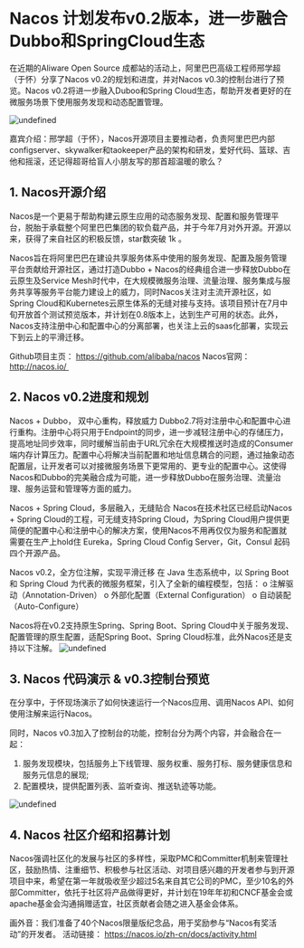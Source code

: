 
# Nacos 计划发布v0.2版本，进一步融合Dubbo和SpringCloud生态
在近期的Aliware Open Source 成都站的活动上，阿里巴巴高级工程师邢学超（于怀）分享了Nacos v0.2的规划和进度，并对Nacos v0.3的控制台进行了预览。Nacos v0.2将进一步融入Duboo和Spring Cloud生态，帮助开发者更好的在微服务场景下使用服务发现和动态配置管理。

![undefined](https://cdn.nlark.com/lark/0/2018/png/11189/1537795153259-cc2c60c2-d7cb-431a-8858-cbd71b1c89e9.png) 

嘉宾介绍：邢学超（于怀），Nacos开源项目主要推动者，负责阿里巴巴内部 configserver、skywalker和taokeeper产品的架构和研发，爱好代码、篮球、吉他和摇滚，还记得超哥给盲人小朋友写的那首超温暖的歌么？



## 1. Nacos开源介绍

Nacos是一个更易于帮助构建云原生应用的动态服务发现、配置和服务管理平台，脱胎于承载整个阿里巴巴集团的软负载产品，并于今年7月对外开源。开源以来，获得了来自社区的积极反馈，star数突破 1k 。

Nacos旨在将阿里巴巴在建设共享服务体系中使用的服务发现、配置及服务管理平台贡献给开源社区，通过打造Dubbo + Nacos的经典组合进一步释放Dubbo在云原生及Service Mesh时代中，在大规模微服务治理、流量治理、服务集成与服务共享等服务平台能力建设上的威力，同时Nacos关注对主流开源社区，如Spring Cloud和Kubernetes云原生体系的无缝对接与支持。该项目预计在7月中旬开放首个测试预览版本，并计划在0.8版本上，达到生产可用的状态。此外，Nacos支持注册中心和配置中心的分离部署，也关注上云的saas化部署，实现云下到云上的平滑迁移。

Github项目主页：
https://github.com/alibaba/nacos
Nacos官网：
http://nacos.io/ 

## 2. Nacos v0.2进度和规划

Nacos + Dubbo， 双中心重构，释放威力
Dubbo2.7将对注册中心和配置中心进行重构。注册中心将只用于Endpoint的同步，进一步减轻注册中心的存储压力，提高地址同步效率，同时缓解当前由于URL冗余在大规模推送时造成的Consumer端内存计算压力。配置中心将解决当前配置和地址信息耦合的问题，通过抽象动态配置层，让开发者可以对接微服务场景下更常用的、更专业的配置中心。这使得Nacos和Dubbo的完美融合成为可能，进一步释放Dubbo在服务治理、流量治理、服务运营和管理等方面的威力。

Nacos + Spring Cloud，多层融入，无缝贴合
Nacos在技术社区已经启动Nacos + Spring Cloud的工程，可无缝支持Spring Cloud，为Spring Cloud用户提供更简便的配置中心和注册中心的解决方案，使用Nacos不用再仅仅为服务和配置就需要在生产上hold住 Eureka，Spring Cloud Config Server，Git，Consul 起码四个开源产品。

Nacos v0.2，全方位注解，实现平滑迁移
在 Java 生态系统中，以 Spring Boot 和 Spring Cloud 为代表的微服务框架，引入了全新的编程模型，包括：
o	注解驱动（Annotation-Driven）
o	外部化配置（External Configuration）
o	自动装配（Auto-Configure）

Nacos将在v0.2支持原生Spring、Spring Boot、Spring Cloud中关于服务发现、配置管理的原生配置，适配Spring Boot、Spring Cloud标准，此外Nacos还是支持以下注解。
![undefined](https://cdn.nlark.com/lark/0/2018/png/11189/1537795187129-bf48b9b1-3560-4081-99fc-b9c99497525b.png) 

## 3. Nacos 代码演示 & v0.3控制台预览

在分享中，于怀现场演示了如何快速运行一个Nacos应用、调用Nacos API、如何使用注解来运行Nacos。

同时，Nacos v0.3加入了控制台的功能，控制台分为两个内容，并会融合在一起：
1. 服务发现模块，包括服务上下线管理、服务权重、服务打标、服务健康信息和服务元信息的展现;
2. 配置模块，提供配置列表、监听查询、推送轨迹等功能。

![undefined](https://cdn.nlark.com/lark/0/2018/png/11189/1537795211701-dc18d18c-99a6-40e0-824f-6519d8f8b434.png) 


## 4. Nacos 社区介绍和招募计划

Nacos强调社区化的发展与社区的多样性，采取PMC和Committer机制来管理社区，鼓励热情、注重细节、积极参与社区活动、对项目感兴趣的开发者参与到开源项目中来，希望在第一年就吸收至少超过5名来自其它公司的PMC，至少10名的外部Committer，依托于社区将产品做得更好，并计划在19年年初和CNCF基金会或apache基金会沟通捐赠适宜，社区贡献者会随之进入基金会体系。

画外音：我们准备了40个Nacos限量版纪念品，用于奖励参与“Nacos有奖活动”的开发者。
活动链接：
https://nacos.io/zh-cn/docs/activity.html


